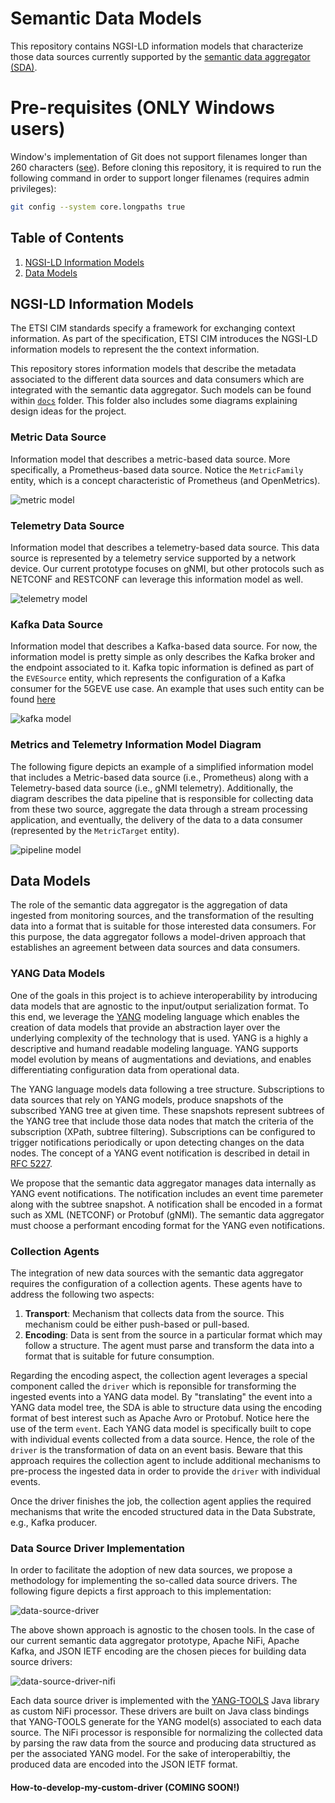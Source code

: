 # Semantic Data Models

This repository contains NGSI-LD information models that characterize those data sources currently supported by the [semantic data aggregator (SDA)](https://github.com/giros-dit/semantic-data-aggregator).

# Pre-requisites (ONLY Windows users)

Window's implementation of Git does not support filenames longer than 260 characters ([see](https://stackoverflow.com/questions/22575662/filename-too-long-in-git-for-windows)). Before cloning this repository, it is required to run the following command in order to support longer filenames (requires admin privileges):
```bash
git config --system core.longpaths true
```

## Table of Contents

1. [NGSI-LD Information Models](#ngsi-ld-information-models)
2. [Data Models](#data-models)

## NGSI-LD Information Models

The ETSI CIM standards specify a framework for exchanging context information. As part of the specification, ETSI CIM introduces the NGSI-LD information models to represent the the context information.

This repository stores information models that describe the metadata associated to the different data sources and data consumers which are integrated with the semantic data aggregator. Such models can be found within [`docs`](docs) folder. This folder also includes some diagrams explaining design ideas for the project.

### Metric Data Source

Information model that describes a metric-based data source. More specifically, a Prometheus-based data source. Notice the `MetricFamily` entity, which is a concept characteristic of Prometheus (and OpenMetrics).

![metric model](docs/information-models/data-sources/metrics/metrics-model-datasource.png)

### Telemetry Data Source

Information model that describes a telemetry-based data source. This data source is represented by a telemetry service supported by a network device. Our current prototype focuses on gNMI, but other protocols such as NETCONF and RESTCONF can leverage this information model as well.

![telemetry model](docs/information-models/data-sources/device/device-model-datasource.png)

### Kafka Data Source

Information model that describes a Kafka-based data source. For now, the information model is pretty simple as only describes the Kafka broker and the endpoint associated to it. Kafka topic information is defined as part of the `EVESource` entity, which represents the configuration of a Kafka consumer for the 5GEVE use case. An example that uses such entity can be found [here](docs/information-models/data-sources/kafka/kafka-model-EVESource.png)

![kafka model](docs/information-models/data-sources/kafka/kafka-model-datasource.png)

###  Metrics and Telemetry Information Model Diagram

The following figure depicts an example of a simplified information model that includes a Metric-based data source (i.e., Prometheus) along with a Telemetry-based data source (i.e., gNMI telemetry). Additionally, the diagram describes the data pipeline that is responsible for collecting data from these two source, aggregate the data through a stream processing application, and eventually, the delivery of the data to a data consumer (represented by the `MetricTarget` entity).

![pipeline model](docs/pipelines-models-metric+telemetry.png)

## Data Models

The role of the semantic data aggregator is the aggregation of data ingested from monitoring sources, and the transformation of the resulting data into a format that is suitable for those interested data consumers. For this purpose, the data aggregator follows a model-driven approach that establishes an agreement between data sources and data consumers.

### YANG Data Models

One of the goals in this project is to achieve interoperability by introducing data models that are agnostic to the input/output serialization format. To this end, we leverage the [YANG](https://tools.ietf.org/html/rfc7950) modeling language which enables the creation of data models that provide an abstraction layer over the underlying complexity of the technology that is used. YANG is a highly a descriptive and humand readable modeling language. YANG supports model evolution by means of augmentations and deviations, and enables differentiating configuration data from operational data.

The YANG language models data following a tree structure. Subscriptions to data sources that rely on YANG models, produce snapshots of the subscribed YANG tree at given time. These snapshots represent subtrees of the YANG tree that include those data nodes that match the criteria of the subscription (XPath, subtree filtering). Subscriptions can be configured to trigger notifications periodically or upon detecting changes on the data nodes. The concept of a YANG event notification is described in detail in [RFC 5227](https://tools.ietf.org/html/rfc5277).

We propose that the semantic data aggregator manages data internally as YANG event notifications. The notification includes an event time paremeter along with the subtree snapshot. A notification shall be encoded in a format such as XML (NETCONF) or Protobuf (gNMI). The semantic data aggregator must choose a performant encoding format for the YANG even notifications.

### Collection Agents

The integration of new data sources with the semantic data aggregator requires the configuration of a collection agents. These agents have to address the following two aspects:

1. **Transport**: Mechanism that collects data from the source. This mechanism could be either push-based or pull-based.
2. **Encoding**: Data is sent from the source in a particular format which may follow a structure. The agent must parse and transform the data into a format that is suitable for future consumption.

Regarding the encoding aspect, the collection agent leverages a special component called the `driver` which is reponsible for transforming the ingested events into a YANG data model. By "translating" the event into a YANG data model tree, the SDA is able to structure data using the encoding format of best interest such as Apache Avro or Protobuf. Notice here the use of the term `event`. Each YANG data model is specifically built to cope with individual events collected from a data source. Hence, the role of the `driver` is the transformation of data on an event basis. Beware that this approach requires the collection agent to include additional mechanisms to pre-process the ingested data in order to provide the `driver` with individual events.

Once the driver finishes the job, the collection agent applies the required mechanisms that write the encoded structured data in the Data Substrate, e.g., Kafka producer.

### Data Source Driver Implementation

In order to facilitate the adoption of new data sources, we propose a methodology for implementing the so-called data source drivers. The following figure depicts a first approach to this implementation:

![data-source-driver](docs/miscellaneous/miscellaneous-data-source-driver.png)

The above shown approach is agnostic to the chosen tools. In the case of our current semantic data aggregator prototype, Apache NiFi, Apache Kafka, and JSON IETF encoding are the chosen pieces for building data source drivers:

![data-source-driver-nifi](docs/miscellaneous/miscellaneous-data-source-driver-nifi-java.png)

Each data source driver is implemented with the [YANG-TOOLS](https://docs.opendaylight.org/en/stable-aluminium/developer-guide/yang-tools.html) Java library as custom NiFi processor. These drivers are built on Java class bindings that YANG-TOOLS generate for the YANG model(s) associated to each data source. The NiFi processor is responsible for normalizing the collected data by parsing the raw data from the source and producing data structured as per the associated YANG model. For the sake of interoperabiltiy, the produced data are encoded into the JSON IETF format.

#### How-to-develop-my-custom-driver (COMING SOON!)
